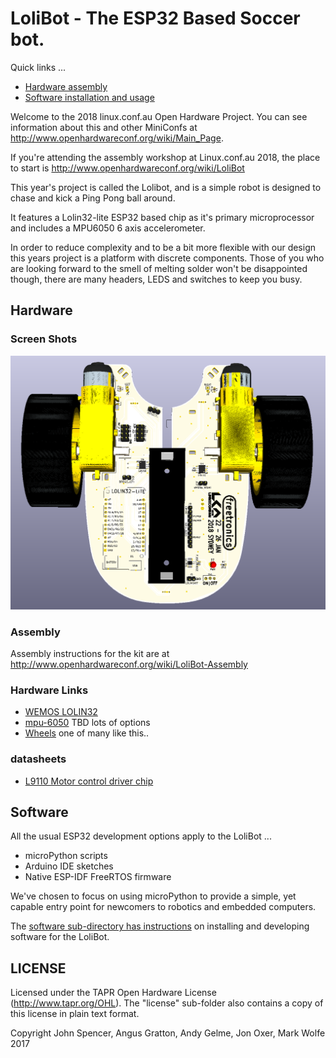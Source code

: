 # LoliBot - The ESP32 Based Soccer bot.

Quick links ...

  * [Hardware assembly](http://www.openhardwareconf.org/wiki/LoliBot-Assembly)
  * [Software installation and usage](software)

Welcome to the 2018 linux.conf.au Open Hardware Project.  You can see information about this and other MiniConfs at <http://www.openhardwareconf.org/wiki/Main_Page>.

If you're attending the assembly workshop at Linux.conf.au 2018, the place to start is <http://www.openhardwareconf.org/wiki/LoliBot>

This year's project is called the Lolibot, and is a simple robot is designed to chase and kick a Ping Pong ball around.

It features a Lolin32-lite ESP32 based chip as it's primary microprocessor and includes a MPU6050 6 axis accelerometer.

In order to reduce complexity and to be a bit more flexible with our design this years project is a platform with discrete components.
Those of you who are looking forward to the smell of melting solder won't be disappointed though, there are many headers, LEDS and switches to keep you busy.

## Hardware

### Screen Shots

![LoliBot Render](LoliBot-Render-Top.png?raw=true "Render")

### Assembly

Assembly instructions for the kit are at <http://www.openhardwareconf.org/wiki/LoliBot-Assembly>

### Hardware Links

* [WEMOS LOLIN32](https://wiki.wemos.cc/products:lolin32:lolin32)
* [mpu-6050](https://www.invensense.com/products/motion-tracking/6-axis/mpu-6050/) TBD lots of options
* [Wheels](https://www.aliexpress.com/item/TT-Motor-130motor-with-the-wheel-Smart-Car-Robot-Gear-Motor-for-Arduino-DC3V-6V-DC/32829319427.html) one of many like this..

### datasheets

* [L9110 Motor control driver chip](datasheets/datasheet-l9110.pdf)

## Software

All the usual ESP32 development options apply to the LoliBot ...

 * microPython scripts
 * Arduino IDE sketches
 * Native ESP-IDF FreeRTOS firmware

We've chosen to focus on using microPython to provide a simple, yet
capable entry point for newcomers to robotics and embedded computers.

The [software sub-directory has instructions](software)
 on installing and developing software for the LoliBot.

## LICENSE

Licensed under the TAPR Open Hardware License (<http://www.tapr.org/OHL>). The "license" sub-folder also contains a copy of this license in plain text format.

Copyright John Spencer, Angus Gratton, Andy Gelme, Jon Oxer, Mark Wolfe 2017
